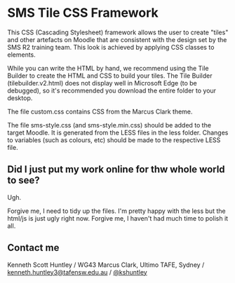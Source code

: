 # SMS Tile CSS Framework

This CSS (Cascading Stylesheet) framework allows the user to create "tiles" and other artefacts on Moodle that are consistent with the design set by the SMS R2 training team. This look is achieved by applying CSS classes to elements.

While you can write the HTML by hand, we recommend using the Tile Builder to create the HTML and CSS to build your tiles. The Tile Builder (tilebuilder.v2.html) does not display well in Microsoft Edge (to be debugged), so it's recommended you download the entire folder to your desktop. 

The file custom.css contains CSS from the Marcus Clark theme.

The file sms-style.css (and sms-style.min.css) should be added to the target Moodle. It is generated from the LESS files in the less folder. Changes to variables (such as colours, etc) should be made to the respective LESS file.

## Did I just put my work online for thw whole world to see?

Ugh.

Forgive me, I need to tidy up the files. I'm pretty happy with the less but the html/js is just ugly right now. Forgive me, I haven't had much time to polish it all.

## Contact me

Kenneth Scott Huntley /
WG43 Marcus Clark, Ultimo TAFE, Sydney /
kenneth.huntley3@tafensw.edu.au /
[@kshuntley] 

[@kshuntley]: http://www.twitter.com/kshuntley
